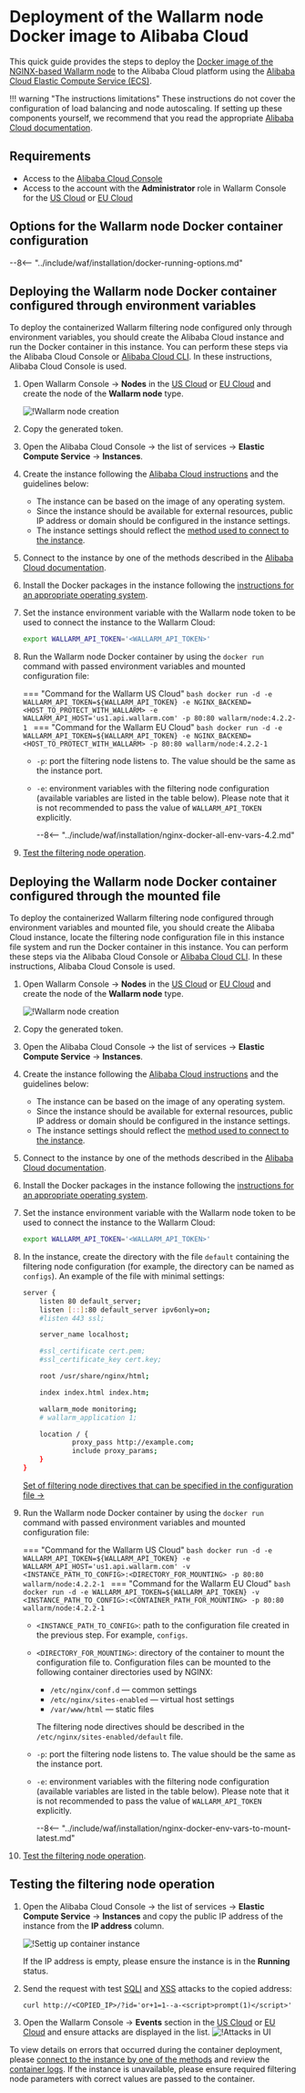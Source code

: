 [allocating-memory-guide]:          ../../../admin-en/configuration-guides/allocate-resources-for-node.md
[mount-config-instr]:               #deploying-the-wallarm-node-docker-container-configured-through-the-mounted-file
[nginx-waf-directives]:             ../../../admin-en/configure-parameters-en.md
[graylist-docs]:                    ../../../user-guides/ip-lists/graylist.md
[filtration-modes-docs]:            ../../../admin-en/configure-wallarm-mode.md
[application-configuration]:        ../../../user-guides/settings/applications.md
[node-status-docs]:                 ../../../admin-en/configure-statistics-service.md

# Deployment of the Wallarm node Docker image to Alibaba Cloud

This quick guide provides the steps to deploy the [Docker image of the NGINX-based Wallarm node](https://hub.docker.com/r/wallarm/node) to the Alibaba Cloud platform using the [Alibaba Cloud Elastic Compute Service (ECS)](https://www.alibabacloud.com/product/ecs).

!!! warning "The instructions limitations"
    These instructions do not cover the configuration of load balancing and node autoscaling. If setting up these components yourself, we recommend that you read the appropriate [Alibaba Cloud documentation](https://www.alibabacloud.com/help/product/27537.htm?spm=a2c63.m28257.a1.82.dfbf5922VNtjka).

## Requirements

* Access to the [Alibaba Cloud Console](https://account.alibabacloud.com/login/login.htm)
* Access to the account with the **Administrator** role in Wallarm Console for the [US Cloud](https://us1.my.wallarm.com/) or [EU Cloud](https://my.wallarm.com/)

## Options for the Wallarm node Docker container configuration

--8<-- "../include/waf/installation/docker-running-options.md"

## Deploying the Wallarm node Docker container configured through environment variables

To deploy the containerized Wallarm filtering node configured only through environment variables, you should create the Alibaba Cloud instance and run the Docker container in this instance. You can perform these steps via the Alibaba Cloud Console or [Alibaba Cloud CLI](https://www.alibabacloud.com/help/doc-detail/25499.htm). In these instructions, Alibaba Cloud Console is used.

1. Open Wallarm Console → **Nodes** in the [US Cloud](https://us1.my.wallarm.com/nodes) or [EU Cloud](https://my.wallarm.com/nodes) and create the node of the **Wallarm node** type.

    ![!Wallarm node creation](../../../images/user-guides/nodes/create-cloud-node.png)
1. Copy the generated token.
1. Open the Alibaba Cloud Console → the list of services → **Elastic Compute Service** → **Instances**.
1. Create the instance following the [Alibaba Cloud instructions](https://www.alibabacloud.com/help/doc-detail/87190.htm?spm=a2c63.p38356.b99.137.77df24df7fJ2XX) and the guidelines below:

    * The instance can be based on the image of any operating system.
    * Since the instance should be available for external resources, public IP address or domain should be configured in the instance settings.
    * The instance settings should reflect the [method used to connect to the instance](https://www.alibabacloud.com/help/doc-detail/71529.htm?spm=a2c63.p38356.b99.143.22388e44kpTM1l).
1. Connect to the instance by one of the methods described in the [Alibaba Cloud documentation](https://www.alibabacloud.com/help/doc-detail/71529.htm?spm=a2c63.p38356.b99.143.22388e44kpTM1l).
1. Install the Docker packages in the instance following the [instructions for an appropriate operating system](https://docs.docker.com/engine/install/#server).
1. Set the instance environment variable with the Wallarm node token to be used to connect the instance to the Wallarm Cloud:

    ```bash
    export WALLARM_API_TOKEN='<WALLARM_API_TOKEN>'
    ```
1. Run the Wallarm node Docker container by using the `docker run` command with passed environment variables and mounted configuration file:

    === "Command for the Wallarm US Cloud"
        ```bash
        docker run -d -e WALLARM_API_TOKEN=${WALLARM_API_TOKEN} -e NGINX_BACKEND=<HOST_TO_PROTECT_WITH_WALLARM> -e WALLARM_API_HOST='us1.api.wallarm.com' -p 80:80 wallarm/node:4.2.2-1
        ```
    === "Command for the Wallarm EU Cloud"
        ```bash
        docker run -d -e WALLARM_API_TOKEN=${WALLARM_API_TOKEN} -e NGINX_BACKEND=<HOST_TO_PROTECT_WITH_WALLARM> -p 80:80 wallarm/node:4.2.2-1
        ```
        
    * `-p`: port the filtering node listens to. The value should be the same as the instance port.
    * `-e`: environment variables with the filtering node configuration (available variables are listed in the table below). Please note that it is not recommended to pass the value of `WALLARM_API_TOKEN` explicitly.

        --8<-- "../include/waf/installation/nginx-docker-all-env-vars-4.2.md"
1. [Test the filtering node operation](#testing-the-filtering-node-operation).

## Deploying the Wallarm node Docker container configured through the mounted file

To deploy the containerized Wallarm filtering node configured through environment variables and mounted file, you should create the Alibaba Cloud instance, locate the filtering node configuration file in this instance file system and run the Docker container in this instance. You can perform these steps via the Alibaba Cloud Console or [Alibaba Cloud CLI](https://www.alibabacloud.com/help/doc-detail/25499.htm). In these instructions, Alibaba Cloud Console is used.

1. Open Wallarm Console → **Nodes** in the [US Cloud](https://us1.my.wallarm.com/nodes) or [EU Cloud](https://my.wallarm.com/nodes) and create the node of the **Wallarm node** type.

    ![!Wallarm node creation](../../../images/user-guides/nodes/create-cloud-node.png)
1. Copy the generated token.
1. Open the Alibaba Cloud Console → the list of services → **Elastic Compute Service** → **Instances**.
1. Create the instance following the [Alibaba Cloud instructions](https://www.alibabacloud.com/help/doc-detail/87190.htm?spm=a2c63.p38356.b99.137.77df24df7fJ2XX) and the guidelines below:

    * The instance can be based on the image of any operating system.
    * Since the instance should be available for external resources, public IP address or domain should be configured in the instance settings.
    * The instance settings should reflect the [method used to connect to the instance](https://www.alibabacloud.com/help/doc-detail/71529.htm?spm=a2c63.p38356.b99.143.22388e44kpTM1l).
1. Connect to the instance by one of the methods described in the [Alibaba Cloud documentation](https://www.alibabacloud.com/help/doc-detail/71529.htm?spm=a2c63.p38356.b99.143.22388e44kpTM1l).
1. Install the Docker packages in the instance following the [instructions for an appropriate operating system](https://docs.docker.com/engine/install/#server).
1. Set the instance environment variable with the Wallarm node token to be used to connect the instance to the Wallarm Cloud:

    ```bash
    export WALLARM_API_TOKEN='<WALLARM_API_TOKEN>'
    ```
1. In the instance, create the directory with the file `default` containing the filtering node configuration (for example, the directory can be named as `configs`). An example of the file with minimal settings:

    ```bash
    server {
        listen 80 default_server;
        listen [::]:80 default_server ipv6only=on;
        #listen 443 ssl;

        server_name localhost;

        #ssl_certificate cert.pem;
        #ssl_certificate_key cert.key;

        root /usr/share/nginx/html;

        index index.html index.htm;

        wallarm_mode monitoring;
        # wallarm_application 1;

        location / {
                proxy_pass http://example.com;
                include proxy_params;
        }
    }
    ```

    [Set of filtering node directives that can be specified in the configuration file →](../../../admin-en/configure-parameters-en.md)
1. Run the Wallarm node Docker container by using the `docker run` command with passed environment variables and mounted configuration file:

    === "Command for the Wallarm US Cloud"
        ```bash
        docker run -d -e WALLARM_API_TOKEN=${WALLARM_API_TOKEN} -e WALLARM_API_HOST='us1.api.wallarm.com' -v <INSTANCE_PATH_TO_CONFIG>:<DIRECTORY_FOR_MOUNTING> -p 80:80 wallarm/node:4.2.2-1
        ```
    === "Command for the Wallarm EU Cloud"
        ```bash
        docker run -d -e WALLARM_API_TOKEN=${WALLARM_API_TOKEN} -v <INSTANCE_PATH_TO_CONFIG>:<CONTAINER_PATH_FOR_MOUNTING> -p 80:80 wallarm/node:4.2.2-1
        ```

    * `<INSTANCE_PATH_TO_CONFIG>`: path to the configuration file created in the previous step. For example, `configs`.
    * `<DIRECTORY_FOR_MOUNTING>`: directory of the container to mount the configuration file to. Configuration files can be mounted to the following container directories used by NGINX:

        * `/etc/nginx/conf.d` — common settings
        * `/etc/nginx/sites-enabled` — virtual host settings
        * `/var/www/html` — static files

        The filtering node directives should be described in the `/etc/nginx/sites-enabled/default` file.
    
    * `-p`: port the filtering node listens to. The value should be the same as the instance port.
    * `-e`: environment variables with the filtering node configuration (available variables are listed in the table below). Please note that it is not recommended to pass the value of `WALLARM_API_TOKEN` explicitly.

        --8<-- "../include/waf/installation/nginx-docker-env-vars-to-mount-latest.md"
1. [Test the filtering node operation](#testing-the-filtering-node-operation).

## Testing the filtering node operation

1. Open the Alibaba Cloud Console → the list of services → **Elastic Compute Service** → **Instances** and copy the public IP address of the instance from the **IP address** column.

    ![!Settig up container instance](../../../images/waf-installation/alibaba-cloud/container-copy-ip.png)

    If the IP address is empty, please ensure the instance is in the **Running** status.

2. Send the request with test [SQLI](../../../attacks-vulns-list.md#sql-injection) and [XSS](../../../attacks-vulns-list.md#crosssite-scripting-xss) attacks to the copied address:

    ```
    curl http://<COPIED_IP>/?id='or+1=1--a-<script>prompt(1)</script>'
    ```
3. Open the Wallarm Console → **Events** section in the [US Cloud](https://us1.my.wallarm.com/search) or [EU Cloud](https://my.wallarm.com/search) and ensure attacks are displayed in the list.
    ![!Attacks in UI](../../../images/admin-guides/test-attacks-quickstart.png)

To view details on errors that occurred during the container deployment, please [connect to the instance by one of the methods](https://www.alibabacloud.com/help/doc-detail/71529.htm?spm=a2c63.p38356.b99.143.22388e44kpTM1l) and review the [container logs](../../../admin-en/configure-logging.md). If the instance is unavailable, please ensure required filtering node parameters with correct values are passed to the container.
